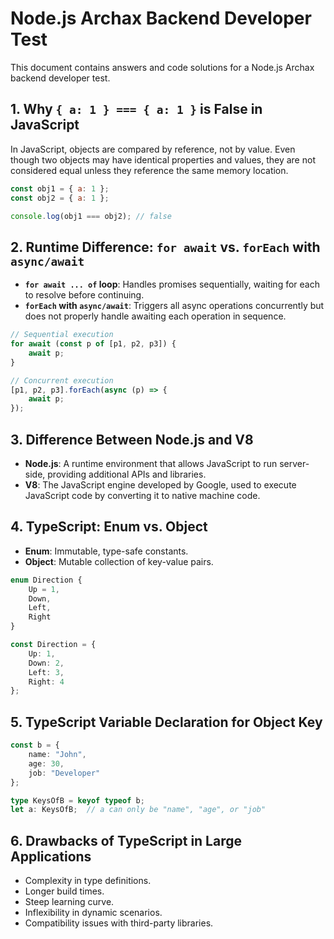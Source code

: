 # Node.js Archax Backend Developer Test

This document contains answers and code solutions for a Node.js Archax backend developer test.

## 1. Why `{ a: 1 } === { a: 1 }` is False in JavaScript

In JavaScript, objects are compared by reference, not by value. Even though two objects may have identical properties and values, they are not considered equal unless they reference the same memory location.

```javascript
const obj1 = { a: 1 };
const obj2 = { a: 1 };

console.log(obj1 === obj2); // false
```

## 2. Runtime Difference: `for await` vs. `forEach` with `async/await`

- **`for await ... of` loop**: Handles promises sequentially, waiting for each to resolve before continuing.
- **`forEach` with `async/await`**: Triggers all async operations concurrently but does not properly handle awaiting each operation in sequence.

```javascript
// Sequential execution
for await (const p of [p1, p2, p3]) {
    await p;
}

// Concurrent execution
[p1, p2, p3].forEach(async (p) => {
    await p;
});
```

## 3. Difference Between Node.js and V8

- **Node.js**: A runtime environment that allows JavaScript to run server-side, providing additional APIs and libraries.
- **V8**: The JavaScript engine developed by Google, used to execute JavaScript code by converting it to native machine code.

## 4. TypeScript: Enum vs. Object

- **Enum**: Immutable, type-safe constants.
- **Object**: Mutable collection of key-value pairs.

```typescript
enum Direction {
    Up = 1,
    Down,
    Left,
    Right
}

const Direction = {
    Up: 1,
    Down: 2,
    Left: 3,
    Right: 4
};
```

## 5. TypeScript Variable Declaration for Object Key

```typescript
const b = {
    name: "John",
    age: 30,
    job: "Developer"
};

type KeysOfB = keyof typeof b;
let a: KeysOfB;  // a can only be "name", "age", or "job"
```

## 6. Drawbacks of TypeScript in Large Applications

- Complexity in type definitions.
- Longer build times.
- Steep learning curve.
- Inflexibility in dynamic scenarios.
- Compatibility issues with third-party libraries.
